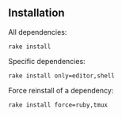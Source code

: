 ## Installation

All dependencies:

```shell
rake install
```

Specific dependencies:

```shell
rake install only=editor,shell
```

Force reinstall of a dependency:

```shell
rake install force=ruby,tmux
```
